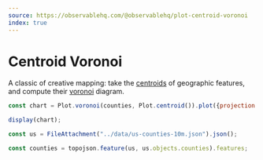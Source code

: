 ```yaml
---
source: https://observablehq.com/@observablehq/plot-centroid-voronoi
index: true
---
```


# Centroid Voronoi

A classic of creative mapping: take the [centroids](https://observablehq.com/plot/transforms/centroid) of geographic features, and compute their [voronoi](https://observablehq.com/plot/marks/delaunay) diagram.

```js echo
const chart = Plot.voronoi(counties, Plot.centroid()).plot({projection: "albers"});

display(chart);
```

```js echo
const us = FileAttachment("../data/us-counties-10m.json").json();
```

```js echo
const counties = topojson.feature(us, us.objects.counties).features;
```

